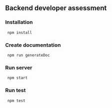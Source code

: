 ## Backend developer assessment

### Installation
<pre><code> npm install </code></pre>

### Create documentation
<pre><code> npm run generateDoc </code></pre>

### Run server 
<pre><code> npm start </code></pre>

### Run test 
<pre><code> npm test </code></pre>